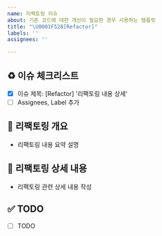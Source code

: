 ```yaml
---
name: 리팩토링 이슈
about: 기존 코드에 대한 개선이 필요한 경우 사용하는 템플릿
title: "\U0001F528[Refactor]"
labels: ''
assignees: ''

---
```


## ♻️ 이슈 체크리스트

- [x] 이슈 제목: [Refactor] '리팩토링 내용 상세'
- [ ] Assignees, Label 추가

## 🔨 리팩토링 개요

- 리팩토링 내용 요약 설명

## 📝 리팩토링 상세 내용

- 리팩토링 관련 상세 내용 작성

## ✅ TODO

- [ ] TODO
